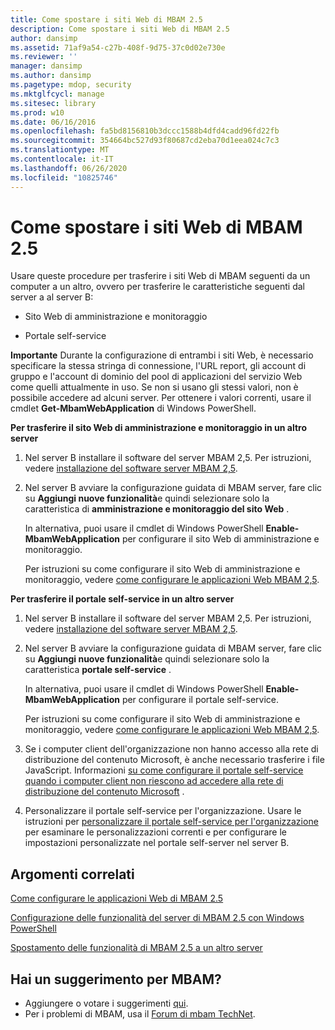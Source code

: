 ```yaml
---
title: Come spostare i siti Web di MBAM 2.5
description: Come spostare i siti Web di MBAM 2.5
author: dansimp
ms.assetid: 71af9a54-c27b-408f-9d75-37c0d02e730e
ms.reviewer: ''
manager: dansimp
ms.author: dansimp
ms.pagetype: mdop, security
ms.mktglfcycl: manage
ms.sitesec: library
ms.prod: w10
ms.date: 06/16/2016
ms.openlocfilehash: fa5bd8156810b3dccc1588b4dfd4cadd96fd22fb
ms.sourcegitcommit: 354664bc527d93f80687cd2eba70d1eea024c7c3
ms.translationtype: MT
ms.contentlocale: it-IT
ms.lasthandoff: 06/26/2020
ms.locfileid: "10825746"
---
```

# Come spostare i siti Web di MBAM 2.5


Usare queste procedure per trasferire i siti Web di MBAM seguenti da un computer a un altro, ovvero per trasferire le caratteristiche seguenti dal server a al server B:

-   Sito Web di amministrazione e monitoraggio

-   Portale self-service

**Importante**  Durante la configurazione di entrambi i siti Web, è necessario specificare la stessa stringa di connessione, l'URL report, gli account di gruppo e l'account di dominio del pool di applicazioni del servizio Web come quelli attualmente in uso. Se non si usano gli stessi valori, non è possibile accedere ad alcuni server. Per ottenere i valori correnti, usare il cmdlet **Get-MbamWebApplication** di Windows PowerShell.

 

**Per trasferire il sito Web di amministrazione e monitoraggio in un altro server**

1.  Nel server B installare il software del server MBAM 2,5. Per istruzioni, vedere [installazione del software server MBAM 2,5](installing-the-mbam-25-server-software.md).

2.  Nel server B avviare la configurazione guidata di MBAM server, fare clic su **Aggiungi nuove funzionalità**e quindi selezionare solo la caratteristica di **amministrazione e monitoraggio del sito Web** .

    In alternativa, puoi usare il cmdlet di Windows PowerShell **Enable-MbamWebApplication** per configurare il sito Web di amministrazione e monitoraggio.

    Per istruzioni su come configurare il sito Web di amministrazione e monitoraggio, vedere [come configurare le applicazioni Web MBAM 2,5](how-to-configure-the-mbam-25-web-applications.md).

**Per trasferire il portale self-service in un altro server**

1.  Nel server B installare il software del server MBAM 2,5. Per istruzioni, vedere [installazione del software server MBAM 2,5](installing-the-mbam-25-server-software.md).

2.  Nel server B avviare la configurazione guidata di MBAM server, fare clic su **Aggiungi nuove funzionalità**e quindi selezionare solo la caratteristica **portale self-service** .

    In alternativa, puoi usare il cmdlet di Windows PowerShell **Enable-MbamWebApplication** per configurare il portale self-service.

    Per istruzioni su come configurare il sito Web di amministrazione e monitoraggio, vedere [come configurare le applicazioni Web MBAM 2,5](how-to-configure-the-mbam-25-web-applications.md).

3.  Se i computer client dell'organizzazione non hanno accesso alla rete di distribuzione del contenuto Microsoft, è anche necessario trasferire i file JavaScript. Informazioni [su come configurare il portale self-service quando i computer client non riescono ad accedere alla rete di distribuzione del contenuto Microsoft](how-to-configure-the-self-service-portal-when-client-computers-cannot-access-the-microsoft-content-delivery-network.md) .

4.  Personalizzare il portale self-service per l'organizzazione. Usare le istruzioni per [personalizzare il portale self-service per l'organizzazione](customizing-the-self-service-portal-for-your-organization.md) per esaminare le personalizzazioni correnti e per configurare le impostazioni personalizzate nel portale self-server nel server B.



## Argomenti correlati


[Come configurare le applicazioni Web di MBAM 2.5](how-to-configure-the-mbam-25-web-applications.md)

[Configurazione delle funzionalità del server di MBAM 2.5 con Windows PowerShell](configuring-mbam-25-server-features-by-using-windows-powershell.md)

[Spostamento delle funzionalità di MBAM 2.5 a un altro server](moving-mbam-25-features-to-another-server.md)

 

## Hai un suggerimento per MBAM?
- Aggiungere o votare i suggerimenti [qui](http://mbam.uservoice.com/forums/268571-microsoft-bitlocker-administration-and-monitoring). 
- Per i problemi di MBAM, usa il [Forum di mbam TechNet](https://social.technet.microsoft.com/Forums/home?forum=mdopmbam). 






